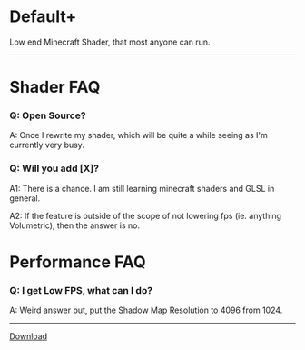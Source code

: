 # Default+
Low end Minecraft Shader, that most anyone can run.

---

# Shader FAQ

### Q: Open Source?
A: Once I rewrite my shader, which will be quite a while seeing as I'm currently very busy.


### Q: Will you add [X]?
A1: There is a chance. I am still learning minecraft shaders and GLSL in general.

A2: If the feature is outside of the scope of not lowering fps (ie. anything Volumetric), then the answer is no.

# Performance FAQ

### Q: I get Low FPS, what can I do?
A: Weird answer but, put the Shadow Map Resolution to 4096 from 1024.


---

[Download](https://www.curseforge.com/minecraft/customization/stereos-default-plus)
